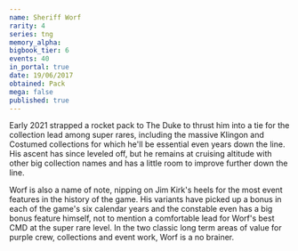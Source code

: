 ```yaml
---
name: Sheriff Worf
rarity: 4
series: tng
memory_alpha:
bigbook_tier: 6
events: 40
in_portal: true
date: 19/06/2017
obtained: Pack
mega: false
published: true
---
```


Early 2021 strapped a rocket pack to The Duke to thrust him into a tie for the collection lead among super rares, including the massive Klingon and Costumed collections for which he'll be essential even years down the line. His ascent has since leveled off, but he remains at cruising altitude with other big collection names and has a little room to improve further down the line. 

Worf is also a name of note, nipping on Jim Kirk's heels for the most event features in the history of the game. His variants have picked up a bonus in each of the game's six calendar years and the constable even has a big bonus feature himself, not to mention a comfortable lead for Worf's best CMD at the super rare level. In the two classic long term areas of value for purple crew, collections and event work, Worf is a no brainer.
